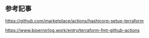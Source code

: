 ## 参考記事

https://github.com/marketplace/actions/hashicorp-setup-terraform

https://www.bioerrorlog.work/entry/terraform-fmt-github-actions

